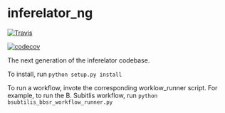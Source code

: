 # inferelator_ng

[![Travis](https://api.travis-ci.org/simonsfoundation/inferelator_ng.svg?branch=master)](https://travis-ci.org/simonsfoundation/inferelator_ng)

[![codecov](https://codecov.io/gh/simonsfoundation/inferelator_ng/branch/master/graph/badge.svg)](https://codecov.io/gh/simonsfoundation/inferelator_ng)

The next generation of the inferelator codebase.

To install, run `python setup.py install`

To run a workflow, invote the corresponding worklow_runner script. For example, to run the B. Subitlis workflow, run `python bsubtilis_bbsr_workflow_runner.py`

